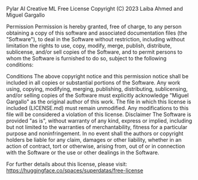 Pylar AI Creative ML Free License
Copyright (C) 2023 Laiba Ahmed and Miguel Gargallo

Permission
Permission is hereby granted, free of charge, to any person obtaining a copy of this software and associated documentation files (the "Software"), to deal in the Software without restriction, including without limitation the rights to use, copy, modify, merge, publish, distribute, sublicense, and/or sell copies of the Software, and to permit persons to whom the Software is furnished to do so, subject to the following conditions:

Conditions
The above copyright notice and this permission notice shall be included in all copies or substantial portions of the Software.
Any work using, copying, modifying, merging, publishing, distributing, sublicensing, and/or selling copies of the Software must explicitly acknowledge "Miguel Gargallo" as the original author of this work.
The file in which this license is included (LICENSE.md) must remain unmodified. Any modifications to this file will be considered a violation of this license.
Disclaimer
The Software is provided "as is", without warranty of any kind, express or implied, including but not limited to the warranties of merchantability, fitness for a particular purpose and noninfringement. In no event shall the authors or copyright holders be liable for any claim, damages or other liability, whether in an action of contract, tort or otherwise, arising from, out of or in connection with the Software or the use or other dealings in the Software.

For further details about this license, please visit: https://huggingface.co/spaces/superdatas/free-license